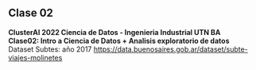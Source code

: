 ## Clase 02
**ClusterAI 2022
Ciencia de Datos - Ingenieria Industrial UTN BA <br>
Clase02: Intro a Ciencia de Datos + Analisis exploratorio de datos**  <br>
Dataset Subtes: año 2017 https://data.buenosaires.gob.ar/dataset/subte-viajes-molinetes <br>
